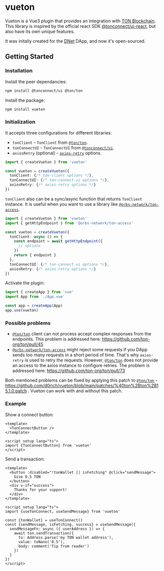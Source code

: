 # vueton

Vueton is a Vue3 plugin that provides an integration with [TON Blockchain](https://ton.org/). This library is inspired by the official react SDK [@tonconnect/ui-react](https://www.npmjs.com/package/@tonconnect/ui-react), but also have its own unique features.

It was initally created for the [DNet](https://dnet.blog) DApp, and now it's open-sourced. 

## Getting Started

### Installation

Install the peer dependancies:

```bash
npm install @tonconnect/ui @ton/ton
```

Install the package:

```bash
npm install vueton
```

### Initialization

It accepts three configurations for different libraries:

- `tonClient` - `TonClient` from [`@ton/ton`](https://www.npmjs.com/package/@ton/ton).
- `tonConnectUI` - `TonConnectUI` from [`@tonconnect/ui`](https://www.npmjs.com/package/@tonconnect/ui).
- `axiosRetry` (optional) - [`axios-retry`](https://www.npmjs.com/package/axios-retry) options.

```ts
import { createVueton } from 'vueton'

const vueton = createVueton({
  tonClient: {/* ton-client options */},
  tonConnectUI: {/* ton-connect-ui options */},
  axiosRetry: {/* axios-retry options */}
})
```

`tonClient` also can be a sync/async function that returns `TonClient` instance. It is useful when you want to use a library like [`@orbs-network/ton-access`](https://www.npmjs.com/package/@orbs-network/ton-access).

```ts
import { createVueton } from 'vueton'
import { getHttpEndpoint } from '@orbs-network/ton-access'

const vueton = createVueton({
  tonClient: async () => {
    const endpoint = await getHttpEndpoint({
      // options
    })
    return { endpoint }
  },
  tonConnectUI: {/* ton-connect-ui options */},
  axiosRetry: {/* axios-retry options */}
})
```

Activate the plugin:

```ts
import { createApp } from 'vue'
import App from './App.vue'

const app = createApp(App)
app.use(vueton)
```

### Possible problems

- [`@ton/ton`](https://www.npmjs.com/package/@ton/ton) client can not process accept complex responses from the endpoints. This problem is addressed here: https://github.com/ton-org/ton/pull/45
- [`@orbs-network/ton-access`](https://www.npmjs.com/package/@orbs-network/ton-access) might reject some requests if you DApp sends too many requests in a short period of time. That's why `axios-retry` is used to retry the requests. However, [`@ton/ton`](https://www.npmjs.com/package/@ton/ton) does not provide an access to the axios instance to configure retries. The problem is addressed here: https://github.com/ton-org/ton/pull/73

Both mentioned problems can be fixed by applying this patch to [`@ton/ton`](https://www.npmjs.com/package/@ton/ton) - https://github.com/d0rich/vueton/blob/main/patches/%40ton%2Bton%2B15.1.0.patch . Vueton can work with and without this patch.

### Example

Show a connect button:

```vue
<template>
  <TonConnectButton />
</template>

<script setup lang="ts">
import {TonConnectButton} from 'vueton'
</script>
```

Send a transaction:

```vue
<template>
  <button :disabled="!tonWallet || isFetching" @click="sendMessage">
    Give 0.5 TON
  </button>
  <div v-if="success">
    Thanks for your support!
  </div>
</template>

<script setup lang="ts">
import {useTonConnect, useSendMessage} from 'vueton'

const {tonWallet} = useTonConnect()
const {sendMessage, isFetching, success} = useSendMessage({
  sendMessageFn: async ({ userAddress }) => {
    await ton.sendTransaction({
      to: Address.parse('my TON wallet address'),
      value: toNano('0.5'),
      body: comment('Tip from reader')
    })
  }
})
</script>
```